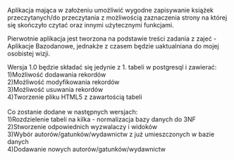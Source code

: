Aplikacja mająca w założeniu umożliwić wygodne zapisywanie książek przeczytanych/do przeczytania z możliwością zaznaczenia strony na której się skończyło czytać oraz innymi użytecznymi funkcjami.

Pierwotnie aplikacja jest tworzona na podstawie treści zadania z zajeć - Aplikacje Bazodanowe, jednakże z czasem będzie uaktualniana do mojej osobistej wizji.

Wersja 1.0 będzie składać się jedynie z 1. tabeli w postgresql i zawierać:
<br>1)Możliwość dodawania rekordów
<br>2)Możliwość modyfikowania rekordów
<br>3)Możliwość usuwania rekordów
<br>4)Tworzenie pliku HTML5 z zawartością tabeli
<br><br>
Co zostanie dodane w następnych wersjach:
<br>1)Rozdzielenie tabeli na kilka - normalizacja bazy danych do 3NF
<br>2)Stworzenie odpowiednich wyzwalaczy i widoków
<br>3)Wybór autorów/gatunków/wydawnictw z już umieszczonych w bazie danych
<br>4)Dodawanie nowych autorów/gatunków/wydawnictw
